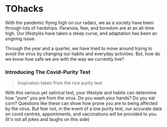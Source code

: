 # TOhacks

With the pandemic flying high on our radars, we as a society have been through lots of hardships. Paranoia, fear, and boredom are at an all-time high. Our lifestyles have taken a steep curve, and adaptation has been an ongoing issue.

Through the year and a quarter, we have tried to move around trying to avoid the virus by changing our habits and everyday activities. But, how do we know how safe we are with the way we currently live?

### **Introducing The Covid-Purity Test**

> Inspiration taken from the rice purity test

With this serious yet satirical test, your lifestyle and habits can determine how "pure" you are from the virus. Do you wash your hands? Do you eat corn? Questions like these can show how prone you are to being affected by the virus. But fear not, in the event of a *low* purity test, our accurate data on covid centres, appointments, and vaccinations will be provided to you. (It's not all jokes and laughs on this side)
